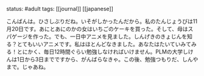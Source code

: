 status: #adult 
tags: [[journal]] [[japanese]]

こんばんは。ひさしぶりだね。いそがしかったんだから。私のたんじょうびは11月20日です。あにとあにのかの女はいちごのケーキを買った。そして、母はスパゲージを作った。でも、一日中アニメを見ました。しんげきのきょじんを知る？とてもいいアニメです。私はほとんどなきました。あなたはたいていみてみる！とにかく、毎日12時間ぐらい勉強しなければいけません。PLMの大学しけんは1日から3日までですから、がんばらなきゃ。この後、勉強つもりだ、しんやまで。じゃあね。